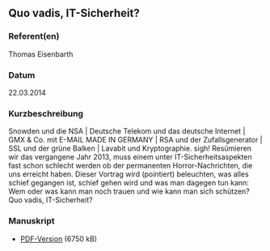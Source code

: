 
 
## Quo vadis, IT-Sicherheit?


### Referent(en)
 Thomas Eisenbarth

### Datum
 22.03.2014

### Kurzbeschreibung
Snowden und die NSA | Deutsche Telekom und das deutsche Internet | GMX & Co. mit E-MAIL MADE IN GERMANY | RSA und der Zufallsgenerator | SSL und der grüne Balken | Lavabit und Kryptographie.
sigh!
Resümieren wir das vergangene Jahr 2013, muss einem unter IT-Sicherheitsaspekten fast schon schlecht werden ob der permanenten Horror-Nachrichten, die uns erreicht haben. Dieser Vortrag wird (pointiert) beleuchten, was alles schief gegangen ist, schief gehen wird und was man dagegen tun kann: Wem oder was kann man noch trauen und wie kann man sich schützen? Quo vadis, IT-Sicherheit?

### Manuskript

          
* [PDF-Version](/download/Vortraege/IT_Sicherheit_LIT_2014.pdf) (6750 kB)
                 
      
  

